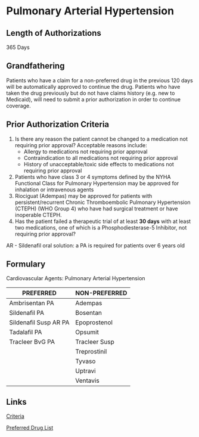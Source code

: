 # Pulmonary Arterial Hypertension

## Length of Authorizations

365 Days

## Grandfathering

Patients who have a claim for a non-preferred drug in the previous 120 days will be automatically approved to continue the drug. Patients who have taken the drug previously but do not have claims history (e.g. new to Medicaid), will need to submit a prior authorization in order to continue coverage.

## Prior Authorization Criteria

1.  Is there any reason the patient cannot be changed to a medication not requiring prior approval? Acceptable reasons include:
    -   Allergy to medications not requiring prior approval
    -   Contraindication to all medications not requiring prior approval
    -   History of unacceptable/toxic side effects to medications not requiring prior approval
2.  Patients who have class 3 or 4 symptoms defined by the NYHA Functional Class for Pulmonary Hypertension may be approved for inhalation or intravenous agents
3.  Riociguat (Adempas) may be approved for patients with persistent/recurrent Chronic Thromboembolic Pulmonary Hypertension (CTEPH) (WHO Group 4) who have had surgical treatment or have inoperable CTEPH.
4.  Has the patient failed a therapeutic trial of at least **30 days** with at least two medications, one of which is a Phosphodiesterase-5 Inhibitor, not requiring prior approval?

AR - Sildenafil oral solution: a PA is required for patients over 6 years old

## Formulary

Cardiovascular Agents: Pulmonary Arterial Hypertension

| PREFERRED             | NON-PREFERRED |
|-----------------------|---------------|
| Ambrisentan PA        | Adempas       |
| Sildenafil PA         | Bosentan      |
| Sildenafil Susp AR PA | Epoprostenol  |
| Tadalafil PA          | Opsumit       |
| Tracleer BvG PA       | Tracleer Susp |
|                       | Treprostinil  |
|                       | Tyvaso        |
|                       | Uptravi       |
|                       | Ventavis      |

## Links

[Criteria](https://pharmacy.medicaid.ohio.gov/sites/default/files/20220415_UPDL_Criteria_FINAL_.pdf#page=20)

[Preferred Drug List](https://pharmacy.medicaid.ohio.gov/sites/default/files/20220701_UPDL_FINAL.pdf#page=11)